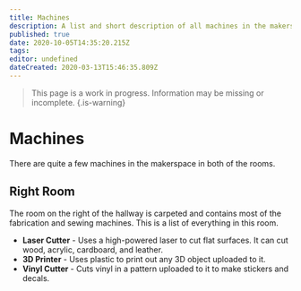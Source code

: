 ```yaml
---
title: Machines
description: A list and short description of all machines in the makerspace.
published: true
date: 2020-10-05T14:35:20.215Z
tags: 
editor: undefined
dateCreated: 2020-03-13T15:46:35.809Z
---
```


> This page is a work in progress. Information may be missing or incomplete.
{.is-warning}
# Machines
There are quite a few machines in the makerspace in both of the rooms. 
## Right Room
The room on the right of the hallway is carpeted and contains most of the fabrication and sewing machines. This is a list of everything in this room.
- **Laser Cutter** - Uses a high-powered laser to cut flat surfaces. It can cut wood, acrylic, cardboard, and leather.
- **3D Printer** - Uses plastic to print out any 3D object uploaded to it.
- **Vinyl Cutter** - Cuts vinyl in a pattern uploaded to it to make stickers and decals.